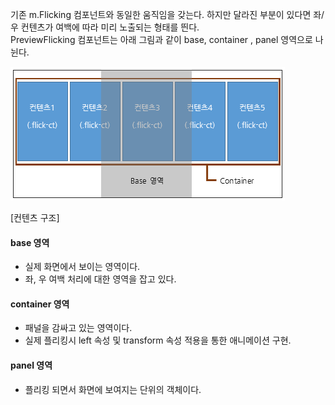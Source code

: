기존 m.Flicking 컴포넌트와 동일한 움직임을 갖는다. 하지만 달라진 부분이 있다면 좌/우 컨텐츠가 여백에 따라 미리 노출되는 형태를 띈다.
<br/>
PreviewFlicking 컴포넌트는 아래 그림과 같이 base, container , panel 영역으로 나뉜다.

![](PreviewFlicking.png "")

[컨텐츠 구조]

#### base 영역
* 실제 화면에서 보이는 영역이다.
* 좌, 우 여백 처리에 대한 영역을 잡고 있다.

#### container 영역
* 패널을 감싸고 있는 영역이다.
* 실제 플리킹시 left 속성 및 transform 속성 적용을 통한 애니메이션 구현.

#### panel 영역
* 플리킹 되면서 화면에 보여지는 단위의 객체이다.
